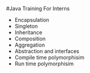 #Java Training For Interns
* Encapsulation
* Singleton
* Inheritance
* Composition
* Aggregation
* Abstraction and interfaces
* Compile time polymorphisim
* Run time polymorphisim